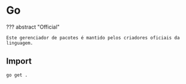 # Go

??? abstract "Official"

    Este gerenciador de pacotes é mantido pelos criadores oficiais da linguagem.

## Import

```
go get .
```